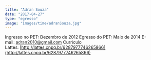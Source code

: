 ```yaml
---
title: "Adran Souza"
date: "2017-04-27"
type: "egresso"
image: "images/time/adranSouza.jpg"
---
```



Ingresso no PET: Dezembro de 2012 Egresso do PET: Maio de 2014 E-mail: [adran2010@gmail.com](http://gmail.com/) Currículo Lattes: [http://lattes.cnpq.br/6287977746265866](http://lattes.cnpq.br/6287977746265866)
